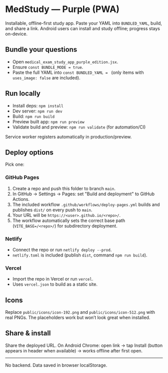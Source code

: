 # MedStudy — Purple (PWA)

Installable, offline-first study app. Paste your YAML into `BUNDLED_YAML`, build, and share a link. Android users can install and study offline; progress stays on-device.

## Bundle your questions
- Open `medical_exam_study_app_purple_edition.jsx`.
- Ensure `const BUNDLE_MODE = true`.
- Paste the full YAML into `const BUNDLED_YAML = ` (only items with `uses_image: false` are included).

## Run locally
- Install deps: `npm install`
- Dev server: `npm run dev`
- Build: `npm run build`
- Preview built app: `npm run preview`
- Validate build and preview: `npm run validate` (for automation/CI)

Service worker registers automatically in production/preview.

## Deploy options
Pick one:

### GitHub Pages
1) Create a repo and push this folder to branch `main`.
2) In GitHub → Settings → Pages: set "Build and deployment" to GitHub Actions.
3) The included workflow `.github/workflows/deploy-pages.yml` builds and publishes `dist/` on every push to `main`.
4) Your URL will be `https://<user>.github.io/<repo>/`.
5) The workflow automatically sets the correct base path (`VITE_BASE=/<repo>/`) for subdirectory deployment.

### Netlify
- Connect the repo or run `netlify deploy --prod`.
- `netlify.toml` is included (publish `dist`, command `npm run build`).

### Vercel
- Import the repo in Vercel or run `vercel`.
- Uses `vercel.json` to build as a static site.

## Icons
Replace `public/icons/icon-192.png` and `public/icons/icon-512.png` with real PNGs. The placeholders work but won’t look great when installed.

## Share & install
Share the deployed URL. On Android Chrome: open link → tap Install (button appears in header when available) → works offline after first open.

---
No backend. Data saved in browser localStorage.